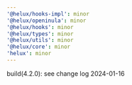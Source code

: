 ```yaml
---
'@helux/hooks-impl': minor
'@helux/openinula': minor
'@helux/hooks': minor
'@helux/types': minor
'@helux/utils': minor
'@helux/core': minor
'helux': minor
---
```


build(4.2.0): see change log 2024-01-16
